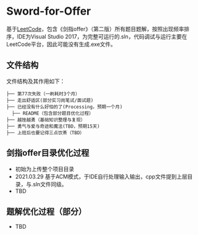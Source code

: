 # Sword-for-Offer
基于[LeetCode](https://leetcode-cn.com/problemset/lcof/)，包含《剑指offer》（第二版）所有题目题解，按照出现频率排序，IDE为Visual Studio 2017，为完整可运行的.sln，代码调试与运行主要在LeetCode平台，因此可能没有生成.exe文件。

## 文件结构

文件结构及其作用如下：

```
├── 第77次失败（一刷耗时3个月）
├── 走出舒适区(部分实习岗笔试/面试题)
├── 已经没有什么好怕的了(Processing，预期一个月)
  ├── README（包含部分题目优化过程）
├── 越挫越勇（基础知识整理与复现）
├── 勇气与爱与奇迹和魔法(TBD，预期15天)
├── 上班后也要记得三点饮茶（TBD）
```
## 剑指offer目录优化过程
- 初始为上传整个项目目录
- 2021.03.29  基于ACM模式，于IDE自行处理输入输出，cpp文件提到上层目录，与.sln文件同级。
- TBD


## 题解优化过程（部分）
- TBD
